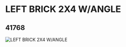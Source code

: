 # LEFT BRICK 2X4 W/ANGLE
## 41768
![LEFT BRICK 2X4 W/ANGLE](https://lc-www-live-s.legocdn.com/media/bricks/5/2/4160343.jpg)